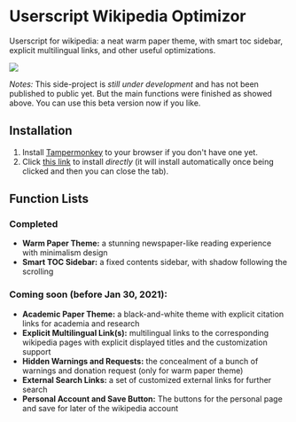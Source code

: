 # Userscript Wikipedia Optimizor
 
Userscript for wikipedia: a neat warm paper theme, with smart toc sidebar, explicit multilingual links, and other useful optimizations. 

![][Warm_Paper_Theme_Image]

*Notes:* This side-project is *still under development* and has not been published to public yet. But the main functions were finished as showed above. You can use this beta version now if you like.

## Installation

1. Install [Tampermonkey][TM_website] to your browser if you don't have one yet.
2. Click [this link][userjs_file] to install *directly* (it will install automatically once being clicked and then you can close the tab).

## Function Lists

### Completed

* **Warm Paper Theme:** a stunning newspaper-like reading experience with minimalism design
* **Smart TOC Sidebar:** a fixed contents sidebar, with shadow following the scrolling 

### Coming soon (before Jan 30, 2021): 

*  **Academic Paper Theme:** a black-and-white theme with explicit citation links for academia and research
*  **Explicit Multilingual Link(s):** multilingual links to the corresponding wikipedia pages with explicit displayed titles and the customization support
*  **Hidden Warnings and Requests:** the concealment of a bunch of warnings and donation request (only for warm paper theme)
*  **External Search Links:** a set of customized external links for further search
*  **Personal Account and Save Button:** The buttons for the personal page and save for later of the wikipedia account

[Warm_Paper_Theme_Image]: ./assets/Warm_Paper_Theme.png
[TM_website]: http://www.tampermonkey.net/
[userjs_file]: https://raw.githubusercontent.com/yli/Userscript-Wikipedia-Optimizor/master/WikipediaOptimizor.user.js
